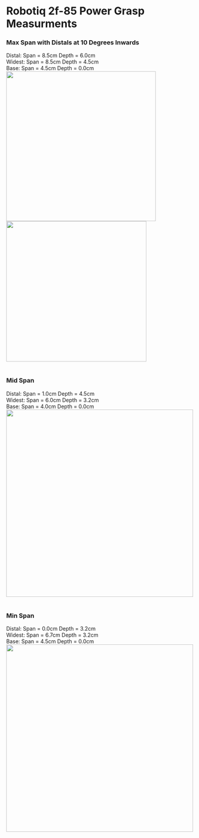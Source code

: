 # Robotiq 2f-85 Power Grasp Measurments


### Max Span with Distals at 10 Degrees Inwards

Distal: Span = 8.5cm Depth = 6.0cm <br>
Widest: Span = 8.5cm Depth = 4.5cm <br>
Base: Span = 4.5cm Depth = 0.0cm <br>
<img src="Images/" width="400"> <img src="Images/" width="375"> <br>
<br>

### Mid Span

Distal: Span = 1.0cm Depth = 4.5cm <br>
Widest: Span = 6.0cm Depth = 3.2cm <br>
Base: Span = 4.0cm Depth = 0.0cm <br>
<img src="Images/" width="500"> <br>
<br>

### Min Span

Distal: Span = 0.0cm Depth = 3.2cm <br>
Widest: Span = 6.7cm Depth = 3.2cm <br>
Base: Span = 4.5cm Depth = 0.0cm <br>
<img src="Images/" width="500"> <br>
